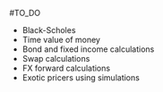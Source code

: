 #TO_DO
- Black-Scholes
- Time value of money
- Bond and fixed income calculations
- Swap calculations
- FX forward calculations
- Exotic pricers using simulations
